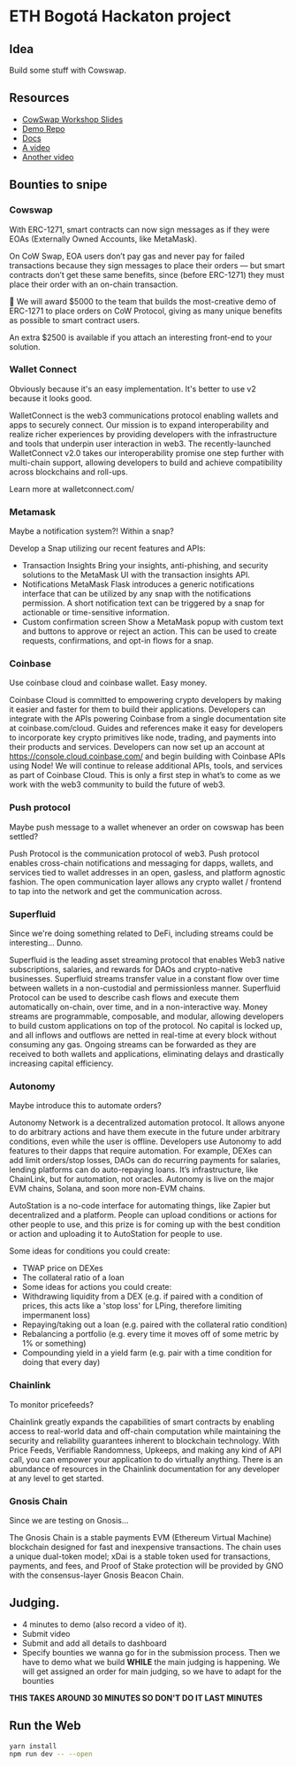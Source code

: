 # ETH Bogotá Hackaton project

## Idea

Build some stuff with Cowswap.

## Resources

- [CowSwap Workshop Slides](https://docs.google.com/presentation/d/1ZauQFC80DeqDGTevZHSWOBz5ahAbiT3fdObhqLS888A/edit)
- [Demo Repo](https://github.com/fleupold/dappcon-2022-smart-orders)
- [Docs](https://docs.cow.fi/tutorials/how-to-place-erc-1271-smart-contract-orders)
- [A video](https://www.youtube.com/watch?v=5RHx4AiaUCM)
- [Another video](https://youtu.be/tRnH5FmY8y8)

## Bounties to snipe

### **Cowswap**
With ERC-1271, smart contracts can now sign messages as if they were EOAs (Externally Owned Accounts, like MetaMask).

On CoW Swap, EOA users don’t pay gas and never pay for failed transactions because they sign messages to place their orders — but smart contracts don’t get these same benefits, since (before ERC-1271) they must place their order with an on-chain transaction.

🥇 We will award $5000 to the team that builds the most-creative demo of ERC-1271 to place orders on CoW Protocol, giving as many unique benefits as possible to smart contract users.

An extra $2500 is available if you attach an interesting front-end to your solution.

### **Wallet Connect**

Obviously because it's an easy implementation. It's better to use v2 because it looks good.

WalletConnect is the web3 communications protocol enabling wallets and apps to securely connect. Our mission is to expand interoperability and realize richer experiences by providing developers with the infrastructure and tools that underpin user interaction in web3. The recently-launched WalletConnect v2.0 takes our interoperability promise one step further with multi-chain support, allowing developers to build and achieve compatibility across blockchains and roll-ups.

Learn more at walletconnect.com/

### **Metamask**

Maybe a notification system?! Within a snap?

Develop a Snap utilizing our recent features and APIs:

- Transaction Insights Bring your insights, anti-phishing, and security solutions to the MetaMask UI with the transaction insights API.
- Notifications MetaMask Flask introduces a generic notifications interface that can be utilized by any snap with the notifications permission. A short notification text can be triggered by a snap for actionable or time-sensitive information.
- Custom confirmation screen Show a MetaMask popup with custom text and buttons to approve or reject an action. This can be used to create requests, confirmations, and opt-in flows for a snap.

### **Coinbase**

Use coinbase cloud and coinbase wallet. Easy money.

Coinbase Cloud is committed to empowering crypto developers by making it easier and faster for them to build their applications. Developers can integrate with the APIs powering Coinbase from a single documentation site at coinbase.com/cloud. Guides and references make it easy for developers to incorporate key crypto primitives like node, trading, and payments into their products and services. Developers can now set up an account at https://console.cloud.coinbase.com/ and begin building with Coinbase APIs using Node! We will continue to release additional APIs, tools, and services as part of Coinbase Cloud. This is only a first step in what’s to come as we work with the web3 community to build the future of web3.

### **Push protocol**

Maybe push message to a wallet whenever an order on cowswap has been settled?

Push Protocol is the communication protocol of web3. Push protocol enables cross-chain notifications and messaging for dapps, wallets, and services tied to wallet addresses in an open, gasless, and platform agnostic fashion. The open communication layer allows any crypto wallet / frontend to tap into the network and get the communication across.

### **Superfluid**

Since we're doing something related to DeFi, including streams could be interesting... Dunno.

Superfluid is the leading asset streaming protocol that enables Web3 native subscriptions, salaries, and rewards for DAOs and crypto-native businesses. Superfluid streams transfer value in a constant flow over time between wallets in a non-custodial and permissionless manner. Superfluid Protocol can be used to describe cash flows and execute them automatically on-chain, over time, and in a non-interactive way. Money streams are programmable, composable, and modular, allowing developers to build custom applications on top of the protocol. No capital is locked up, and all inflows and outflows are netted in real-time at every block without consuming any gas. Ongoing streams can be forwarded as they are received to both wallets and applications, eliminating delays and drastically increasing capital efficiency.

### **Autonomy**

Maybe introduce this to automate orders?

Autonomy Network is a decentralized automation protocol. It allows anyone to do arbitrary actions and have them execute in the future under arbitrary conditions, even while the user is offline. Developers use Autonomy to add features to their dapps that require automation. For example, DEXes can add limit orders/stop losses, DAOs can do recurring payments for salaries, lending platforms can do auto-repaying loans. It’s infrastructure, like ChainLink, but for automation, not oracles. Autonomy is live on the major EVM chains, Solana, and soon more non-EVM chains.

AutoStation is a no-code interface for automating things, like Zapier but decentralized and a platform. People can upload conditions or actions for other people to use, and this prize is for coming up with the best condition or action and uploading it to AutoStation for people to use.

Some ideas for conditions you could create:

- TWAP price on DEXes
- The collateral ratio of a loan
- Some ideas for actions you could create:
- Withdrawing liquidity from a DEX (e.g. if paired with a condition of prices, this acts like a 'stop loss' for LPing, therefore limiting impermanent loss)
- Repaying/taking out a loan (e.g. paired with the collateral ratio condition)
- Rebalancing a portfolio (e.g. every time it moves off of some metric by 1% or something)
- Compounding yield in a yield farm (e.g. pair with a time condition for doing that every day)

### **Chainlink**

To monitor pricefeeds?

Chainlink greatly expands the capabilities of smart contracts by enabling access to real-world data and off-chain computation while maintaining the security and reliability guarantees inherent to blockchain technology. With Price Feeds, Verifiable Randomness, Upkeeps, and making any kind of API call, you can empower your application to do virtually anything. There is an abundance of resources in the Chainlink documentation for any developer at any level to get started.

### **Gnosis Chain**

Since we are testing on Gnosis...

The Gnosis Chain is a stable payments EVM (Ethereum Virtual Machine) blockchain designed for fast and inexpensive transactions. The chain uses a unique dual-token model; xDai is a stable token used for transactions, payments, and fees, and Proof of Stake protection will be provided by GNO with the consensus-layer Gnosis Beacon Chain.

## Judging.

- 4 minutes to demo (also record a video of it).
- Submit video
- Submit and add all details to dashboard
- Specify bounties we wanna go for in the submission process. Then we have to demo what we build **WHILE** the main judging is happening. We will get assigned an order for main judging, so we have to adapt for the bounties

**THIS TAKES AROUND 30 MINUTES SO DON'T DO IT LAST MINUTES**

## Run the Web
```bash
yarn install
npm run dev -- --open
```
